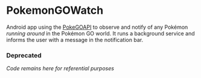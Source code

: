 # PokemonGOWatch
Android app using the [PokeGOAPI][1] to observe and notify of any Pokémon _running around_ in the Pokémon GO world.
It runs a background service and informs the user with a message in the notification bar.

### Deprecated
*Code remains here for referential purposes*

[1]:https://github.com/Grover-c13/PokeGOAPI-Java
